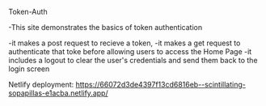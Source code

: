 Token-Auth

-This site demonstrates the basics of token authentication

-it makes a post request to recieve a token,
-it makes a get request to authenticate that toke before allowing users to access the Home Page
-it includes a logout to clear the user's credentials and send them back to the login screen

Netlify deployment: 
https://66072d3de4397f13cd6816eb--scintillating-sopapillas-e1acba.netlify.app/
